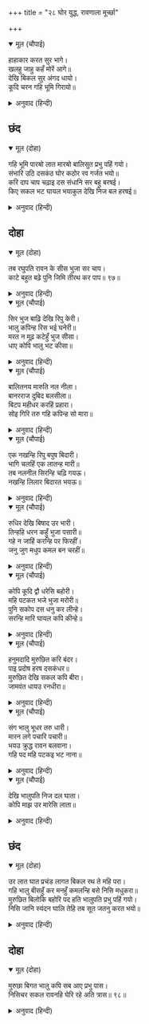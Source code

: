 +++
title = "२८ घोर युद्ध, रावणाला मूर्च्छा"

+++


<details open><summary>मूल (चौपाई)</summary>

हाहाकार करत सुर भागे।  
खलहु जाहु कहँ मोरें आगे॥  
देखि बिकल सुर अंगद धायो।  
कूदि चरन गहि भूमि गिरायो॥
</details>

<details><summary>अनुवाद (हिन्दी)</summary>

देव हाहाकार करीत पळाले. रावण म्हणाला, ‘अरे दुष्टांनो, माझ्या समोरून कुठे जाणार?’ देव व्याकूळ झालेले पाहून अंगद धावून गेला आणि उडी मारून त्याने रावणाचा पाय धरून त्याला पृथ्वीवर पाडले.॥ ४॥
</details>

## छंद


<details open><summary>मूल (दोहा)</summary>

गहि भूमि पारॺो लात मारॺो बालिसुत प्रभु पहिं गयो।  
संभारि उठि दसकंठ घोर कठोर रव गर्जत भयो॥  
करि दाप चाप चढ़ाइ दस संधानि सर बहु बरषई।  
किए सकल भट घायल भयाकुल देखि निज बल हरषई॥
</details>

<details><summary>अनुवाद (हिन्दी)</summary>

त्याला पकडून व पृथ्वीवर पाडून अंगद प्रभूंजवळ आला. रावण स्वतःला सावरून उठला आणि भयंकर कठोर आवाजाने गर्जू लागला. तो गर्वाने दाही धनुष्ये सज्ज करून व त्यावर बरेचसे बाण लावून बाणांचा वर्षाव करू लागला. त्याने सर्व योद्ध्यांना घायाळ केले व भयाने व्याकूळ करून टाकले. आपले बळ दाखवून तो आनंदित झाला.
</details>

## दोहा


<details open><summary>मूल (दोहा)</summary>

तब रघुपति रावन के सीस भुजा सर चाप।  
काटे बहुत बढ़े पुनि जिमि तीरथ कर पाप॥ ९७॥
</details>

<details><summary>अनुवाद (हिन्दी)</summary>

तेव्हा श्रीरघुनाथांनी रावणाची शिरे, भुजा, बाण आणि धनुष्य मोडून टाकले. परंतु ज्याप्रमाणे तीर्थक्षेत्री केलेली पापे कित्येकपट वाढतात, त्याप्रमाणे रावणाच्या भुजा इत्यादी पुन्हा खूप वाढल्या.॥ ९७॥
</details>

<details open><summary>मूल (चौपाई)</summary>

सिर भुज बाढ़ि देखि रिपु केरी।  
भालु कपिन्ह रिस भई घनेरी॥  
मरत न मूढ़ कटेहुँ भुज सीसा।  
धाए कोपि भालु भट कीसा॥
</details>

<details><summary>अनुवाद (हिन्दी)</summary>

शत्रूची शिरे आणि भुजा वाढल्याचे पाहून अस्वले-वानर यांना खूप राग आला. ‘हा मूर्ख भुजा व शिरे कापल्यावर सुद्धा मरत नाही,’ असे म्हणत ते योद्धे रागाने धावून गेले.॥ १॥
</details>

<details open><summary>मूल (चौपाई)</summary>

बालितनय मारुति नल नीला।  
बानरराज दुबिद बलसीला॥  
बिटप महीधर करहिं प्रहारा।  
सोइ गिरि तरु गहि कपिन्ह सो मारा॥
</details>

<details><summary>अनुवाद (हिन्दी)</summary>

अंगद, हनुमान, नल, नील, वानरराज सुग्रीव, द्विविद इत्यादी बलवान वानर वृक्ष व पर्वतांचा त्याच्यावर मारा करू लागले. तो तेच वृक्ष व पर्वत घेऊन वानरांना मारू लागला.॥ २॥
</details>

<details open><summary>मूल (चौपाई)</summary>

एक नखन्हि रिपु बपुष बिदारी।  
भागि चलहिं एक लातन्ह मारी॥  
तब नलनील सिरन्हि चढ़ि गयऊ।  
नखन्हि लिलार बिदारत भयऊ॥
</details>

<details><summary>अनुवाद (हिन्दी)</summary>

कुणी वानर नखांनी शत्रूचे शरीर फाडून तर कुणी त्याला लाथांनी मारून पळून जात होते. तेव्हा नल व नील रावणाच्या डोक्यांवर चढले आणि नखांनी त्याचे ललाट फाडू लागले.॥ ३॥
</details>

<details open><summary>मूल (चौपाई)</summary>

रुधिर देखि बिषाद उर भारी।  
तिन्हहि धरन कहुँ भुजा पसारी॥  
गहे न जाहिं करन्हि पर फिरहीं।  
जनु जुग मधुप कमल बन चरहीं॥
</details>

<details><summary>अनुवाद (हिन्दी)</summary>

रक्त पाहून त्याला मनातून दुःख झाले. त्याने त्यांना पकडण्यासाठी हात पसरले, परंतु त्यांना पकडता येईना. ते त्याच्या हातांवरच फिरत होते, जणू दोन भ्रमर कमल-वनामध्ये फिरत होते.॥ ४॥
</details>

<details open><summary>मूल (चौपाई)</summary>

कोपि कूदि द्वौ धरेसि बहोरी।  
महि पटकत भजे भुजा मरोरी॥  
पुनि सकोप दस धनु कर लीन्हे।  
सरन्हि मारि घायल कपि कीन्हे॥
</details>

<details><summary>अनुवाद (हिन्दी)</summary>

तेव्हा त्याने रागाने उडी मारून दोघांनाही पकडले. त्यांना पृथ्वीवर आपटताना ते त्याचे हात मुरगाळून पळून गेले. त्याने रागाने हातांमध्ये दहा धनुष्ये घेऊन आणि वानरांना बाण मारून घायाळ केले.॥ ५॥
</details>

<details open><summary>मूल (चौपाई)</summary>

हनुमदादि मुरुछित करि बंदर।  
पाइ प्रदोष हरष दसकंधर॥  
मुरुछित देखि सकल कपि बीरा।  
जामवंत धायउ रनधीरा॥
</details>

<details><summary>अनुवाद (हिन्दी)</summary>

हनुमान इत्यादी सर्व वानरांना मूर्च्छित करून संध्याकाळ झाल्यामुळे रावण आनंदित झाला. सर्व वानर-वीर मूर्च्छित झाल्याचे पाहून रणधीर जांबवान धावला.॥ ६॥
</details>

<details open><summary>मूल (चौपाई)</summary>

संग भालु भूधर तरु धारी।  
मारन लगे पचारि पचारी॥  
भयउ क्रुद्ध रावन बलवाना।  
गहि पद महि पटकइ भट नाना॥
</details>

<details><summary>अनुवाद (हिन्दी)</summary>

जांबवानासोबत जी अस्वले होती. ती पर्वत व वृक्ष घेऊन रावणाला आव्हान देऊन मारू लागली. बलवान रावण क्रुद्ध झाला. आणि पाय पकडून तो अनेक योद्ध्यांना पृथ्वीवर आपटू लागला.॥ ७॥
</details>

<details open><summary>मूल (चौपाई)</summary>

देखि भालुपति निज दल घाता।  
कोपि माझ उर मारेसि लाता॥
</details>

<details><summary>अनुवाद (हिन्दी)</summary>

जांबवानाने आपल्या सैन्याचा संहार झालेला पाहून रागाने रावणाच्या छातीवर लाथ मारली.॥ ८॥
</details>

## छंद


<details open><summary>मूल (दोहा)</summary>

उर लात घात प्रचंड लागत बिकल रथ ते महि परा।  
गहि भालु बीसहुँ कर मनहुँ कमलन्हि बसे निसि मधुकरा॥  
मुरुछित बिलोकि बहोरि पद हति भालुपति प्रभु पहिं गयो।  
निसि जानि स्यंदन घालि तेहि तब सूत जतनु करत भयो॥
</details>

<details><summary>अनुवाद (हिन्दी)</summary>

छातीवर लाथेचा प्रचंड आघात झाल्यामुळे रावण व्याकूळ होऊन रथावरून खाली पडला. त्याने वीसही हातांनी अस्वलांना पकडून ठेवले होते. असे वाटत होते की, जणू रात्रीच्या वेळी कमळांमध्ये भ्रमर अडकून पडले असावेत. तो मूर्च्छित झाल्याचे पाहून, पुन्हा रावणाला लाथ मारून जाम्बवान प्रभूंजवळ गेला. रात्र झाल्याचे पाहून सारथी रावणाला रथात घालून त्याला शुद्धीवर आणण्याचा प्रयत्न करू लागला.
</details>

## दोहा


<details open><summary>मूल (दोहा)</summary>

मुरुछा बिगत भालु कपि सब आए प्रभु पास।  
निसिचर सकल रावनहि घेरि रहे अति त्रास॥ ९८॥
</details>

<details><summary>अनुवाद (हिन्दी)</summary>

मूर्च्छा जाताच सर्व अस्वले व वानर प्रभूंजवळ आले. तिकडे सर्व राक्षसांनी खूपच भयभीत होऊन रावणाला घेरले.॥ ९८॥
</details>
